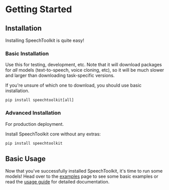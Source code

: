 # Getting Started

## Installation

Installing SpeechToolkit is quite easy!

### Basic Installation

Use this for testing, development, etc. Note that it will download packages for *all* models (text-to-speech, voice cloning, etc), so it will be much slower and larger than downloading task-specific versions.

If you're unsure of which one to download, you should use basic installation.

```
pip install speechtoolkit[all]
```

### Advanced Installation

For production deployment.

Install SpeechToolkit core without any extras:

```
pip install speechtoolkit
```

## Basic Usage

Now that you've successfully installed SpeechToolkit, it's time to run some models! Head over to the [examples](examples.md) page to see some basic examples or read the [usage guide](usage.md) for detailed documentation.